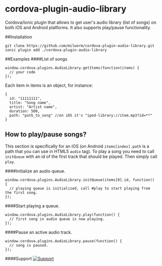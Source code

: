# cordova-plugin-audio-library
Cordova/Ionic plugin that allows to get user's audio library (list of songs) on both iOS and Android platforms. 
It also supports play/pause functionality.

##Installation
```
git clone https://github.com/milworm/cordova-plugin-audio-library.git
ionic plugin add ./cordova-plugin-audio-library
```

##Examples
####List of songs
```
window.cordova.plugins.AudioLibrary.getItems(function(items) {
  // your code
});
```
Each item in items is an object, for instance:
```
{
  id: "11111111",
  title: "Song name",
  artist: "Artist name",
  duration: 500,
  path: "path_to_song" //on iOS it's "ipod-library://item.mp3?id=**"
}
```

## How to play/pause songs?
This section is specifically for an iOS (on Android `items[index].path` is a path that you can use in HTML5 `audio` tag). To play a song you need to call `initQueue` with an id of the first track that should be played. Then simply call `play`.

####Initialize an audio queue.
```
window.cordova.plugins.AudioLibrary.initQueue(items[0].id, function() {
  // playing queue is initialized, call #play to start playing from the first song.
});
```

####Start playing a queue.
```
window.cordova.plugins.AudioLibrary.play(function() {
  // first song in audio queue is now playing.
});
```

####Pause an active audio track.
```
window.cordova.plugins.AudioLibrary.pause(function() {
  // song is paused.
});
```
####Support
[![Support](https://supporter.60devs.com/api/b/399936c021d5111d90001de85283a4b5)](https://supporter.60devs.com/give/399936c021d5111d90001de85283a4b5)
